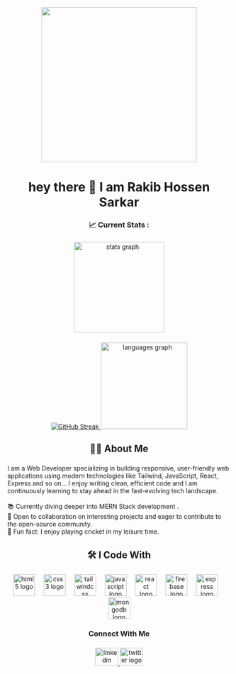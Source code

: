 <div align="center">
  <img height="350" src="https://res.cloudinary.com/do8woqwpf/image/upload/v1738744986/banner2_gzh6va.png"  />
</div>

###

<h1 align="center">hey there 👋 I am Rakib Hossen Sarkar</h1>

###

<h3 align="center">📈  Current Stats :</h3>

###

<div align="center">
  <img src="https://github-readme-stats.vercel.app/api?username=Rakib383&hide_title=false&hide_rank=false&show_icons=true&include_all_commits=true&count_private=true&disable_animations=false&theme=vue-dark&locale=en&hide_border=false&order=1" height="204" alt="stats graph"  />
</div>

###

<div align="center">
  <a href="https://git.io/streak-stats">
    <img src="https://nirzak-streak-stats.vercel.app?user=Rakib383&theme=vue-dark" alt="GitHub Streak" />
  </a>
  <img src="https://github-readme-stats.vercel.app/api/top-langs?username=Rakib383&locale=en&hide_title=false&layout=compact&card_width=320&langs_count=6&theme=vue-dark&hide_border=false&order=2" height="195" alt="languages graph"  />
</div>


###

<h2 align="center">👩‍💻  About Me</h2>

###

<p align="left">I am a Web Developer specializing in building responsive, user-friendly web applications using modern technologies like Tailwind, JavaScript, React, Express and so on... I enjoy writing clean, efficient code and I am continuously learning to stay ahead in the fast-evolving tech landscape.<br><br>📚 Currently diving deeper into MERN Stack development .<br>🚀 Open to collaboration on interesting projects and eager to contribute to the open-source community.<br>🌟 Fun fact: I enjoy playing cricket in my leisure time.</p>

###

<h2 align="center">🛠 I Code With</h2>

###

<div align="center">
  <img src="https://cdn.jsdelivr.net/gh/devicons/devicon/icons/html5/html5-original.svg" height="49" alt="html5 logo"  />
  <img width="12" />
  <img src="https://cdn.jsdelivr.net/gh/devicons/devicon/icons/css3/css3-original.svg" height="49" alt="css3 logo"  />
  <img width="12" />
  <img src="https://cdn.simpleicons.org/tailwindcss/06B6D4" height="49" alt="tailwindcss logo"  />
  <img width="12" />
  <img src="https://cdn.jsdelivr.net/gh/devicons/devicon/icons/javascript/javascript-original.svg" height="49" alt="javascript logo"  />
  <img width="12" />
  <img src="https://cdn.jsdelivr.net/gh/devicons/devicon/icons/react/react-original.svg" height="49" alt="react logo"  />
  <img width="12" />
  <img src="https://skillicons.dev/icons?i=firebase" height="49" alt="firebase logo"  />
  <img width="12" />
  <img src="https://skillicons.dev/icons?i=express" height="49" alt="express logo"  />
  <img width="12" />
  <img src="https://skillicons.dev/icons?i=mongodb" height="49" alt="mongodb logo"  />
</div>

###

<h3 align="center">Connect With Me</h3>

###

<div align="center">
  <a href="https://www.linkedin.com/in/rakibsarkar/" target="_blank">
    <img src="https://raw.githubusercontent.com/maurodesouza/profile-readme-generator/master/src/assets/icons/social/linkedin/default.svg" width="52" height="40" alt="linkedin logo"  />
  </a>
  <a href="https://x.com/rakib_hossen1" target="_blank">
<img src="https://raw.githubusercontent.com/maurodesouza/profile-readme-generator/master/src/assets/icons/social/twitter/default.svg" width="52" height="40" alt="twitter logo"  />
</a>
</div>

###

